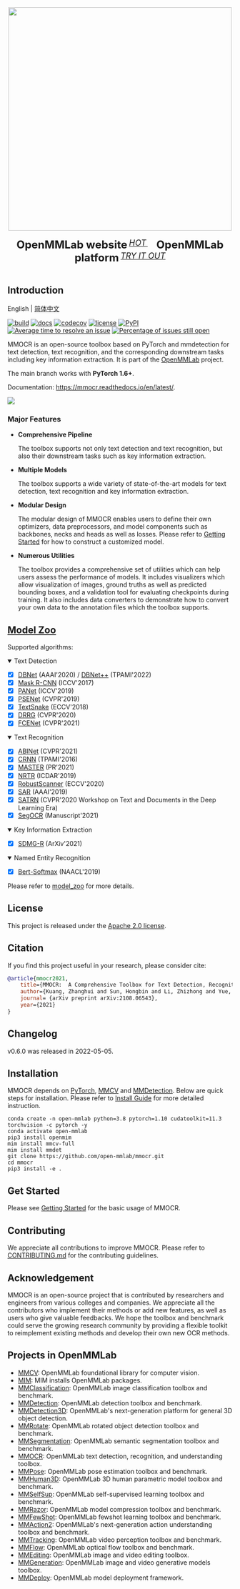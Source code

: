 <div align="center">
  <img src="resources/mmocr-logo.png" width="500px"/>
  <div>&nbsp;</div>
  <div align="center">
    <b><font size="5">OpenMMLab website</font></b>
    <sup>
      <a href="https://openmmlab.com">
        <i><font size="4">HOT</font></i>
      </a>
    </sup>
    &nbsp;&nbsp;&nbsp;&nbsp;
    <b><font size="5">OpenMMLab platform</font></b>
    <sup>
      <a href="https://platform.openmmlab.com">
        <i><font size="4">TRY IT OUT</font></i>
      </a>
    </sup>
  </div>
  <div>&nbsp;</div>
</div>

## Introduction

English | [简体中文](README_zh-CN.md)

[![build](https://github.com/open-mmlab/mmocr/workflows/build/badge.svg)](https://github.com/open-mmlab/mmocr/actions)
[![docs](https://readthedocs.org/projects/mmocr/badge/?version=latest)](https://mmocr.readthedocs.io/en/latest/?badge=latest)
[![codecov](https://codecov.io/gh/open-mmlab/mmocr/branch/main/graph/badge.svg)](https://codecov.io/gh/open-mmlab/mmocr)
[![license](https://img.shields.io/github/license/open-mmlab/mmocr.svg)](https://github.com/open-mmlab/mmocr/blob/main/LICENSE)
[![PyPI](https://badge.fury.io/py/mmocr.svg)](https://pypi.org/project/mmocr/)
[![Average time to resolve an issue](https://isitmaintained.com/badge/resolution/open-mmlab/mmocr.svg)](https://github.com/open-mmlab/mmocr/issues)
[![Percentage of issues still open](https://isitmaintained.com/badge/open/open-mmlab/mmocr.svg)](https://github.com/open-mmlab/mmocr/issues)

MMOCR is an open-source toolbox based on PyTorch and mmdetection for text detection, text recognition, and the corresponding downstream tasks including key information extraction. It is part of the [OpenMMLab](https://openmmlab.com/) project.

The main branch works with **PyTorch 1.6+**.

Documentation: https://mmocr.readthedocs.io/en/latest/.

<div align="left">
  <img src="resources/illustration.jpg"/>
</div>

### Major Features

- **Comprehensive Pipeline**

  The toolbox supports not only text detection and text recognition, but also their downstream tasks such as key information extraction.

- **Multiple Models**

  The toolbox supports a wide variety of state-of-the-art models for text detection, text recognition and key information extraction.

- **Modular Design**

  The modular design of MMOCR enables users to define their own optimizers, data preprocessors, and model components such as backbones, necks and heads as well as losses. Please refer to [Getting Started](https://mmocr.readthedocs.io/en/latest/getting_started.html) for how to construct a customized model.

- **Numerous Utilities**

  The toolbox provides a comprehensive set of utilities which can help users assess the performance of models. It includes visualizers which allow visualization of images, ground truths as well as predicted bounding boxes, and a validation tool for evaluating checkpoints during training.  It also includes data converters to demonstrate how to convert your own data to the annotation files which the toolbox supports.

## [Model Zoo](https://mmocr.readthedocs.io/en/latest/modelzoo.html)

Supported algorithms:

<details open>
<summary>Text Detection</summary>

- [x] [DBNet](configs/textdet/dbnet/README.md) (AAAI'2020) / [DBNet++](configs/textdet/dbnetpp/README.md) (TPAMI'2022)
- [x] [Mask R-CNN](configs/textdet/maskrcnn/README.md) (ICCV'2017)
- [x] [PANet](configs/textdet/panet/README.md) (ICCV'2019)
- [x] [PSENet](configs/textdet/psenet/README.md) (CVPR'2019)
- [x] [TextSnake](configs/textdet/textsnake/README.md) (ECCV'2018)
- [x] [DRRG](configs/textdet/drrg/README.md) (CVPR'2020)
- [x] [FCENet](configs/textdet/fcenet/README.md) (CVPR'2021)

</details>

<details open>
<summary>Text Recognition</summary>

- [x] [ABINet](configs/textrecog/abinet/README.md) (CVPR'2021)
- [x] [CRNN](configs/textrecog/crnn/README.md) (TPAMI'2016)
- [x] [MASTER](configs/textrecog/master/README.md) (PR'2021)
- [x] [NRTR](configs/textrecog/nrtr/README.md) (ICDAR'2019)
- [x] [RobustScanner](configs/textrecog/robust_scanner/README.md) (ECCV'2020)
- [x] [SAR](configs/textrecog/sar/README.md) (AAAI'2019)
- [x] [SATRN](configs/textrecog/satrn/README.md) (CVPR'2020 Workshop on Text and Documents in the Deep Learning Era)
- [x] [SegOCR](configs/textrecog/seg/README.md) (Manuscript'2021)

</details>

<details open>
<summary>Key Information Extraction</summary>

- [x] [SDMG-R](configs/kie/sdmgr/README.md) (ArXiv'2021)

</details>

<details open>
<summary>Named Entity Recognition</summary>

- [x] [Bert-Softmax](configs/ner/bert_softmax/README.md) (NAACL'2019)

</details>

Please refer to [model_zoo](https://mmocr.readthedocs.io/en/latest/modelzoo.html) for more details.

## License

This project is released under the [Apache 2.0 license](LICENSE).

## Citation

If you find this project useful in your research, please consider cite:

```bibtex
@article{mmocr2021,
    title={MMOCR:  A Comprehensive Toolbox for Text Detection, Recognition and Understanding},
    author={Kuang, Zhanghui and Sun, Hongbin and Li, Zhizhong and Yue, Xiaoyu and Lin, Tsui Hin and Chen, Jianyong and Wei, Huaqiang and Zhu, Yiqin and Gao, Tong and Zhang, Wenwei and Chen, Kai and Zhang, Wayne and Lin, Dahua},
    journal= {arXiv preprint arXiv:2108.06543},
    year={2021}
}
```

## Changelog

v0.6.0 was released in 2022-05-05.

## Installation

MMOCR depends on [PyTorch](https://pytorch.org/), [MMCV](https://github.com/open-mmlab/mmcv) and [MMDetection](https://github.com/open-mmlab/mmdetection).
Below are quick steps for installation.
Please refer to [Install Guide](https://mmocr.readthedocs.io/en/latest/install.html) for more detailed instruction.

```shell
conda create -n open-mmlab python=3.8 pytorch=1.10 cudatoolkit=11.3 torchvision -c pytorch -y
conda activate open-mmlab
pip3 install openmim
mim install mmcv-full
mim install mmdet
git clone https://github.com/open-mmlab/mmocr.git
cd mmocr
pip3 install -e .
```

## Get Started

Please see [Getting Started](https://mmocr.readthedocs.io/en/latest/getting_started.html) for the basic usage of MMOCR.

## Contributing

We appreciate all contributions to improve MMOCR. Please refer to [CONTRIBUTING.md](.github/CONTRIBUTING.md) for the contributing guidelines.

## Acknowledgement

MMOCR is an open-source project that is contributed by researchers and engineers from various colleges and companies. We appreciate all the contributors who implement their methods or add new features, as well as users who give valuable feedbacks.
We hope the toolbox and benchmark could serve the growing research community by providing a flexible toolkit to reimplement existing methods and develop their own new OCR methods.

## Projects in OpenMMLab

- [MMCV](https://github.com/open-mmlab/mmcv): OpenMMLab foundational library for computer vision.
- [MIM](https://github.com/open-mmlab/mim): MIM installs OpenMMLab packages.
- [MMClassification](https://github.com/open-mmlab/mmclassification): OpenMMLab image classification toolbox and benchmark.
- [MMDetection](https://github.com/open-mmlab/mmdetection): OpenMMLab detection toolbox and benchmark.
- [MMDetection3D](https://github.com/open-mmlab/mmdetection3d): OpenMMLab's next-generation platform for general 3D object detection.
- [MMRotate](https://github.com/open-mmlab/mmrotate): OpenMMLab rotated object detection toolbox and benchmark.
- [MMSegmentation](https://github.com/open-mmlab/mmsegmentation): OpenMMLab semantic segmentation toolbox and benchmark.
- [MMOCR](https://github.com/open-mmlab/mmocr): OpenMMLab text detection, recognition, and understanding toolbox.
- [MMPose](https://github.com/open-mmlab/mmpose): OpenMMLab pose estimation toolbox and benchmark.
- [MMHuman3D](https://github.com/open-mmlab/mmhuman3d): OpenMMLab 3D human parametric model toolbox and benchmark.
- [MMSelfSup](https://github.com/open-mmlab/mmselfsup): OpenMMLab self-supervised learning toolbox and benchmark.
- [MMRazor](https://github.com/open-mmlab/mmrazor): OpenMMLab model compression toolbox and benchmark.
- [MMFewShot](https://github.com/open-mmlab/mmfewshot): OpenMMLab fewshot learning toolbox and benchmark.
- [MMAction2](https://github.com/open-mmlab/mmaction2): OpenMMLab's next-generation action understanding toolbox and benchmark.
- [MMTracking](https://github.com/open-mmlab/mmtracking): OpenMMLab video perception toolbox and benchmark.
- [MMFlow](https://github.com/open-mmlab/mmflow): OpenMMLab optical flow toolbox and benchmark.
- [MMEditing](https://github.com/open-mmlab/mmediting): OpenMMLab image and video editing toolbox.
- [MMGeneration](https://github.com/open-mmlab/mmgeneration): OpenMMLab image and video generative models toolbox.
- [MMDeploy](https://github.com/open-mmlab/mmdeploy): OpenMMLab model deployment framework.
